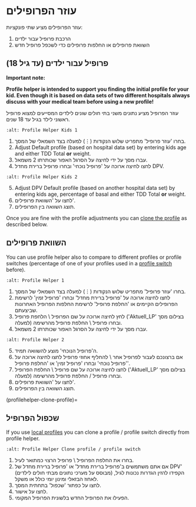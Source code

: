 # עוזר הפרופילים

עוזר הפרופילים מציע שתי פונקציות:

1. הרכבת פרופיל עבור ילדים
2. השוואת פרופילים או החלפות פרופילים כדי לשכפל פרופיל חדש

## פרופיל עבור ילדים (עד גיל 18)

**Important note:**

**Profile helper is intended to support you finding the initial profile for your kid. Even though it is based on data sets of two different hospitals always discuss with your medical team before using a new profile!**

עוזר הפרופיל מציע נתונים משני בתי חולים שונים לילדים המסייעים למצוא פרופיל ראשוני לילד בגיל עד 18 שנים.

```{image} ../images/ProfileHelperKids1.png
:alt: Profile Helper Kids 1
```

1. בחרו 'עוזר פרופיל' מתפריט שלוש הנקודות (⋮) למעלה בצד השמאלי של המסך.
2. Adjust Default profile (based on hospital data set) by entering kids age and either TDD Total **or** weight.
3. עברו מסך על ידי לחיצה על הסרגל האפור שכותרתו 2 משמאל.
4. לחצו לחיצה ארוכה על 'פרופיל נוכחי' ובחרו פרופיל ברירת מחדל DPV.

```{image} ../images/ProfileHelperKids2.png
:alt: Profile Helper Kids 2
```

5. Adjust DPV Default profile (based on another hospital data set) by entering kids age, percentage of basal and either TDD Total **or** weight.
6. לחצו על 'השוואת פרופילים'.
7. תוצג השוואה בין הפרופילים.

Once you are fine with the profile adjustments you can [clone the profile](profilehelper-clone-profile) as described below.

## השוואת פרופילים

You can use profile helper also to compare to different profiles or profile switches (percentage of one of your profiles used in a [profile switch](../Usage/Profiles.md) before).

```{image} ../images/ProfileHelper1.png
:alt: Profile Helper 1
```

1. בחרו 'עוזר פרופיל' מתפריט שלוש הנקודות (⋮) למעלה בצד השמאלי של המסך.
2. לחצו לחיצה ארוכה על 'פרופיל ברירת מחדל' ובחרו 'פרופיל זמין' לרשימת הפרופילים הקיימים או 'החלפת פרופיל' לרשימת החלפות הפרופיל האחרונות שביצעתם.
3. לחץ לחיצה ארוכה על שם הפרופיל \ הלחפת פרופיל ('Aktuell_LP' בצילום מסך למעלה) ובחרו פרופיל \ החלפת פרופיל מהרשימה.
4. עברו מסך על ידי לחיצה על הסרגל האפור שכותרתו 2 משמאל.

```{image} ../images/ProfileHelper2.png
:alt: Profile Helper 2
```

5. ה'פרופיל הנוכחי' מוצע להשוואה תמיד.
6. אם ברצונכם לעבור לפרופיל אחר \ להחליף אחוזי פרופיל לחצו לחיצה ארוכה על 'פרופיל נוכחי' ובחרו 'פרופיל זמין' או 'החלפת פרופיל'.
7. לחצו לחיצה ארוכה על שם פרופיל \ החלפת הפרופיל ('Aktuell_LP' בצילום מסך למעלה) ובחרו פרופיל / החלפת פרופיל מהרשימה.
8. לחצו על 'השוואת פרופילים'.
9. תוצג השוואה בין הפרופילים.

(profilehelper-clone-profile)=
## שכפול הפרופיל

If you use [local profiles](Config-Builder-local-profile) you can clone a profile / profile switch directly from profile helper.

```{image} ../images/ProfileHelperClone.png
:alt: Profile Helper Clone profile / profile switch
```

1. בחרו את החלפת הפרופיל \ פרופיל הרצוי כמתואר לעיל.
2. אם אתם משתמשים ב'פרופיל ברירת מחדל' או 'פרופיל ברירת מחדל של DPV' (מבוסס על מערכי נתונים מבתי חולים לילדים) הקפידו להזין הגדרות נכונות לגיל, לאחוז הבזאלי ומינון יומי כולל או משקל.
3. לחצו על כפתור 'שכפול' בתחתית המסך.
4. לחצו על אישור.
5. הפעילו את הפרופיל החדש בלשונית הפרופיל המקומי.
